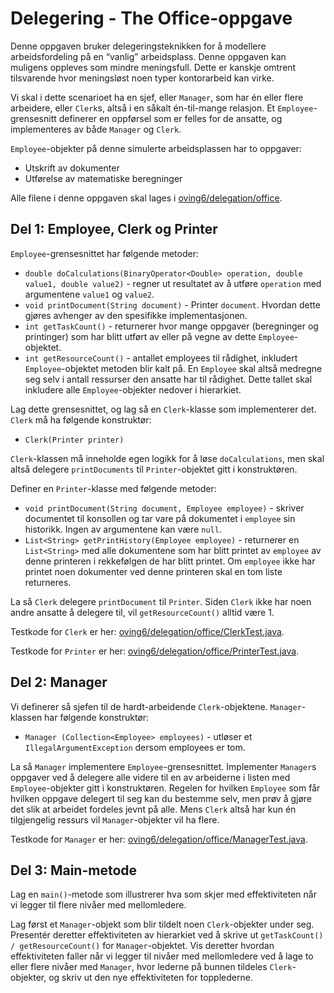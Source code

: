 # Delegering - The Office-oppgave

Denne oppgaven bruker delegeringsteknikken for å modellere arbeidsfordeling på en “vanlig” arbeidsplass. Denne oppgaven kan muligens oppleves som mindre meningsfull. Dette er kanskje omtrent tilsvarende hvor meningsløst noen typer kontorarbeid kan virke.

Vi skal i dette scenarioet ha en sjef, eller `Manager`, som har én eller flere arbeidere, eller `Clerk`s, altså i en såkalt én-til-mange relasjon. Et `Employee`-grensesnitt definerer en oppførsel som er felles for de ansatte, og implementeres av både `Manager` og `Clerk`.

`Employee`-objekter på denne simulerte arbeidsplassen har to oppgaver:

- Utskrift av dokumenter
- Utførelse av matematiske beregninger

Alle filene i denne oppgaven skal lages i [oving6/delegation/office](../../src/main/java/oving6/delegation/office).

## Del 1: Employee, Clerk og Printer

`Employee`-grensesnittet har følgende metoder:

- `double doCalculations(BinaryOperator<Double> operation, double value1, double value2)` - regner ut resultatet av å utføre `operation` med argumentene `value1` og `value2`.
- `void printDocument(String document)` - Printer `document`. Hvordan dette gjøres avhenger av den spesifikke implementasjonen.
- `int getTaskCount()` - returnerer hvor mange oppgaver (beregninger og printinger) som har blitt utført av eller på vegne av dette `Employee`-objektet.
- `int getResourceCount()` - antallet employees til rådighet, inkludert `Employee`-objektet metoden blir kalt på. En `Employee` skal altså medregne seg selv i antall ressurser den ansatte har til rådighet. Dette tallet skal inkludere alle `Employee`-objekter nedover i hierarkiet.

Lag dette grensesnittet, og lag så en `Clerk`-klasse som implementerer det. `Clerk` må ha følgende konstruktør:

- `Clerk(Printer printer)`

`Clerk`-klassen må inneholde egen logikk for å løse `doCalculations`, men skal altså delegere `printDocuments` til `Printer`-objektet gitt i konstruktøren.

Definer en `Printer`-klasse med følgende metoder:

- `void printDocument(String document, Employee employee)` - skriver documentet til konsollen og tar vare på dokumentet i `employee` sin historikk. Ingen av argumentene kan være `null`.
- `List<String> getPrintHistory(Employee employee)` - returnerer en `List<String>` med alle dokumentene som har blitt printet av `employee` av denne printeren i rekkefølgen de har blitt printet. Om `employee` ikke har printet noen dokumenter ved denne printeren skal en tom liste returneres.

La så `Clerk` delegere `printDocument` til `Printer`. Siden `Clerk` ikke har noen andre ansatte å delegere til, vil `getResourceCount()` alltid være 1.

Testkode for `Clerk` er her: [oving6/delegation/office/ClerkTest.java](../../src/test/java/oving6/delegation/office/ClerkTest.java).

Testkode for `Printer` er her: [oving6/delegation/office/PrinterTest.java](../../src/test/java/oving6/delegation/office/PrinterTest.java).

## Del 2: Manager

Vi definerer så sjefen til de hardt-arbeidende `Clerk`-objektene. `Manager`-klassen har følgende konstruktør:

- `Manager (Collection<Employee> employees)` - utløser et `IllegalArgumentException` dersom employees er tom.

La så `Manager` implementere `Employee`-grensesnittet. Implementer `Manager`s oppgaver ved å delegere alle videre til en av arbeiderne i listen med `Employee`-objekter gitt i konstruktøren. Regelen for hvilken `Employee` som får hvilken oppgave delegert til seg kan du bestemme selv, men prøv å gjøre det slik at arbeidet fordeles jevnt på alle. Mens `Clerk` altså har kun én tilgjengelig ressurs vil `Manager`-objekter vil ha flere.

Testkode for `Manager` er her: [oving6/delegation/office/ManagerTest.java](../../src/test/java/oving6/delegation/office/ManagerTest.java).

## Del 3: Main-metode

Lag en `main()`-metode som illustrerer hva som skjer med effektiviteten når vi legger til flere nivåer med mellomledere.

Lag først et `Manager`-objekt som blir tildelt noen `Clerk`-objekter under seg. Presentér deretter effektiviteten av hierarkiet ved å skrive ut `getTaskCount() / getResourceCount()` for `Manager`-objektet. Vis deretter hvordan effektiviteten faller når vi legger til nivåer med mellomledere ved å lage to eller flere nivåer med `Manager`, hvor lederne på bunnen tildeles `Clerk`-objekter, og skriv ut den nye effektiviteten for topplederne.
